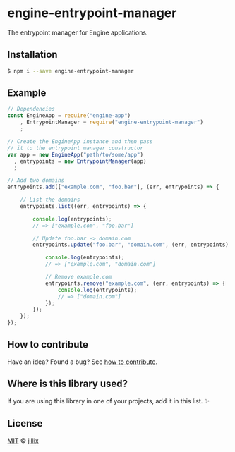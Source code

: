 # engine-entrypoint-manager

The entrypoint manager for Engine applications.

## Installation

```sh
$ npm i --save engine-entrypoint-manager
```

## Example

```js
// Dependencies
const EngineApp = require("engine-app")
    , EntrypointManager = require("engine-entrypoint-manager")
    ;

// Create the EngineApp instance and then pass
// it to the entrypoint manager constructor
var app = new EngineApp("path/to/some/app")
  , entrypoints = new EntrypointManager(app)
  ;

// Add two domains
entrypoints.add(["example.com", "foo.bar"], (err, entrypoints) => {

    // List the domains
    entrypoints.list((err, entrypoints) => {

        console.log(entrypoints);
        // => ["example.com", "foo.bar"]

        // Update foo.bar -> domain.com
        entrypoints.update("foo.bar", "domain.com", (err, entrypoints) => {

            console.log(entrypoints);
            // => ["example.com", "domain.com"]

            // Remove example.com
            entrypoints.remove("example.com", (err, entrypoints) => {
                console.log(entrypoints);
                // => ["domain.com"]
            });
        });
    });
});
```

## How to contribute
Have an idea? Found a bug? See [how to contribute][contributing].

## Where is this library used?
If you are using this library in one of your projects, add it in this list. :sparkles:

## License

[MIT][license] © [jillix][website]

[license]: http://showalicense.com/?fullname=jillix%20%3Ccontact%40jillix.com%3E%20(http%3A%2F%2Fjillix.com)&year=2016#license-mit
[website]: http://jillix.com
[contributing]: /CONTRIBUTING.md
[docs]: /DOCUMENTATION.md